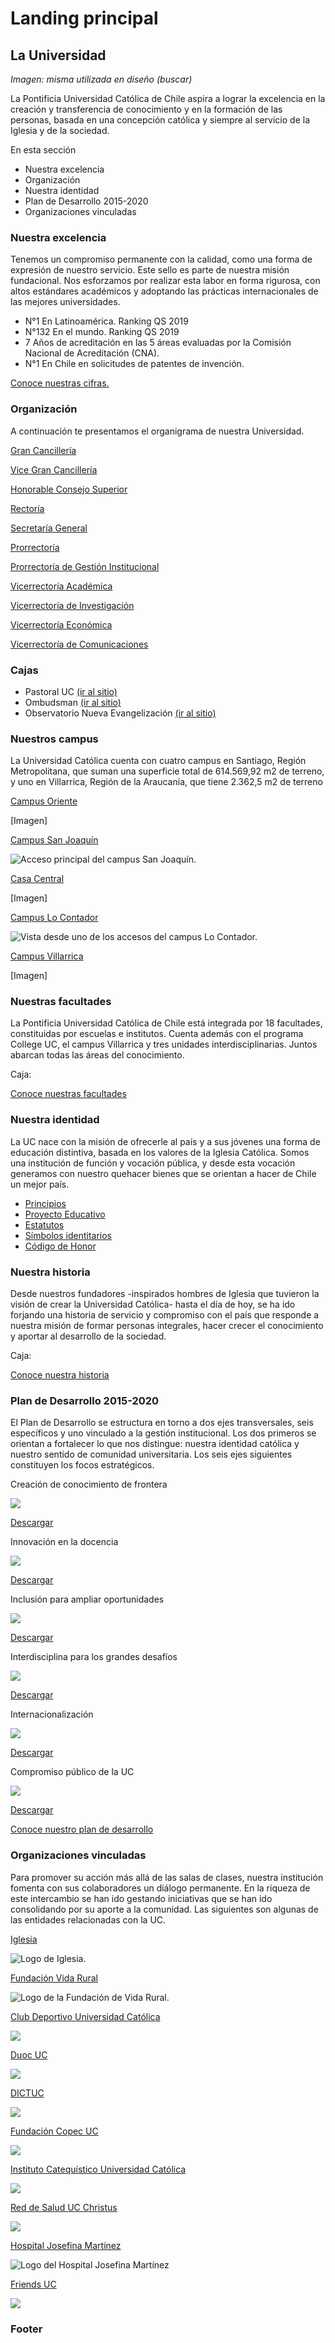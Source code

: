 # Landing principal

## La Universidad

_Imagen: misma utilizada en diseño \(buscar\)_

La Pontificia Universidad Católica de Chile aspira a lograr la excelencia en la creación y transferencia de conocimiento y en la formación de las personas, basada en una concepción católica y siempre al servicio de la Iglesia y de la sociedad.

En esta sección

* Nuestra excelencia
* Organización
* Nuestra identidad
* Plan de Desarrollo 2015-2020
* Organizaciones vinculadas

### Nuestra excelencia

Tenemos un compromiso permanente con la calidad, como una forma de expresión de nuestro servicio. Este sello es parte de nuestra misión fundacional. Nos esforzamos por realizar esta labor en forma rigurosa, con altos estándares académicos y adoptando las prácticas internacionales de las mejores universidades.

* N°1 En Latinoamérica. Ranking QS 2019
* N°132 En el mundo. Ranking QS 2019
* 7 Años de acreditación en las 5 áreas evaluadas por la Comisión Nacional de Acreditación \(CNA\).
* N°1 En Chile en solicitudes de patentes de invención.

[Conoce nuestras cifras.](hechos-y-cifras.md)

### Organización

A continuación te presentamos el organigrama de nuestra Universidad.

[Gran Cancillería](organizacion/gran-cancilleria/)

[Vice Gran Cancillería](organizacion/vice-gran-cancilleria/)

[Honorable Consejo Superior](organizacion/honorable-consejo-superior.md)

[Rectoría](organizacion/rectoria/)

[Secretaría General](organizacion/secretaria-general/)

[Prorrectoría](organizacion/prorrectoria/)

[Prorrectoría de Gestión Institucional](organizacion/prorrectoria-de-gestion-institucional/)

[Vicerrectoría Académica](organizacion/vicerrectoria-academica/)

[Vicerrectoría de Investigación](organizacion/vicerrectoria-de-investigacion/)

[Vicerrectoría Económica](organizacion/vicerrectoria-economica/)

[Vicerrectoría de Comunicaciones](organizacion/vicerrectoria-de-comunicaciones/)

### Cajas

* Pastoral UC [\(ir al sitio\)](http://pastoral.uc.cl)
* Ombudsman [\(ir al sitio\)](http://ombudsman.uc.cl/)
* Observatorio Nueva Evangelización [\(ir al sitio\)](http://observatorionuevaevangelizacion.uc.cl/)

### Nuestros campus

La Universidad Católica cuenta con cuatro campus en Santiago, Región Metropolitana, que suman una superficie total de 614.569,92 m2 de terreno, y uno en Villarrica, Región de la Araucanía, que tiene 2.362,5 m2 de terreno

[Campus Oriente](campus/campus-oriente.md)

\[Imagen\]

[Campus San Joaquín](campus/campus-san-joaquin.md)

![Acceso principal del campus San Joaqu&#xED;n.](../.gitbook/assets/sanjoaquin4.JPG)

[Casa Central](campus/campus-casa-central.md)

\[Imagen\]

[Campus Lo Contador](campus/campus-lo-contador.md)

![Vista desde uno de los accesos del campus Lo Contador.](../.gitbook/assets/lo_contador_.jpg)

[Campus Villarrica](campus/campus-villarrica.md)

\[Imagen\]

### Nuestras facultades

La Pontificia Universidad Católica de Chile está integrada por 18 facultades, constituidas por escuelas e institutos. Cuenta además con el programa College UC, el campus Villarrica y tres unidades interdisciplinarias. Juntos abarcan todas las áreas del conocimiento.

Caja:

[Conoce nuestras facultades](../facultades-escuelas-e-institutos/listado-de-facultades.md)

### Nuestra identidad

La UC nace con la misión de ofrecerle al país y a sus jóvenes una forma de educación distintiva, basada en los valores de la Iglesia Católica. Somos una institución de función y vocación pública, y desde esta vocación generamos con nuestro quehacer bienes que se orientan a hacer de Chile un mejor país.

* [Principios](http://secretariageneral.uc.cl/documento/normas-generales/113-declaracion-de-principios/file)
* [Proyecto Educativo](http://admisionyregistros.uc.cl/alumnos/programas-estudio/proyecto-educativo-2)
* [Estatutos](http://secretariageneral.uc.cl/documento/normas-generales/111-estatutos-generales/file)
* [Símbolos identitarios](simbolos-identitarios.md)
* [Código de Honor](codigo-de-honor.md)

### Nuestra historia

Desde nuestros fundadores -inspirados hombres de Iglesia que tuvieron la visión de crear la Universidad Católica- hasta el día de hoy, se ha ido forjando una historia de servicio y compromiso con el país que responde a nuestra misión de formar personas integrales, hacer crecer el conocimiento y aportar al desarrollo de la sociedad.

Caja: 

[Conoce nuestra historia](historia.md)

### Plan de Desarrollo 2015-2020

El Plan de Desarrollo se estructura en torno a dos ejes transversales, seis específicos y uno vinculado a la gestión institucional. Los dos primeros se orientan a fortalecer lo que nos distingue: nuestra identidad católica y nuestro sentido de comunidad universitaria. Los seis ejes siguientes constituyen los focos estratégicos.

Creación de conocimiento de frontera

![](../.gitbook/assets/plan_desarrollo_conocimiento-frontera.jpg)

[Descargar](https://www.uc.cl/images/stories/Plan_de_desarrollo_2015_2020/Conocimiento_de_frontera.pdf)

Innovación en la docencia

![](../.gitbook/assets/plan_desarrollo_innovacion-docencia.jpg)

[Descargar](https://www.uc.cl/images/stories/Plan_de_desarrollo_2015_2020/Innovacion_docencia.pdf)

Inclusión para ampliar oportunidades

![](../.gitbook/assets/plan_desarrollo_inclusion.jpg)

[Descargar](https://www.uc.cl/images/stories/Plan_de_desarrollo_2015_2020/Interdisciplina.pdf)

Interdisciplina para los grandes desafíos

![](../.gitbook/assets/plan_desarrollo_interdisciplina.jpg)

[Descargar](https://www.uc.cl/images/stories/Plan_de_desarrollo_2015_2020/Interdisciplina.pdf)

Internacionalización 

![](../.gitbook/assets/internacionalizacion_provisoria_26706464628_be643a753e_o.jpg)

[Descargar](https://www.uc.cl/images/stories/Plan_de_desarrollo_2015_2020/Internacionalizacion.pdf)

Compromiso público de la UC

![](../.gitbook/assets/plan_desarrollo_compromiso-publico.jpg)

[Descargar](https://www.uc.cl/images/stories/Plan_de_desarrollo_2015_2020/Compromiso_publico.pdf)

[Conoce nuestro plan de desarrollo](plan-de-desarrollo.md)

### Organizaciones vinculadas

Para promover su acción más allá de las salas de clases, nuestra institución fomenta con sus colaboradores un diálogo permanente. En la riqueza de este intercambio se han ido gestando iniciativas que se han ido consolidando por su aporte a la comunidad. Las siguientes son algunas de las entidades relacionadas con la UC.

[Iglesia](http://www.iglesia.cl/)

![Logo de Iglesia.](../.gitbook/assets/logo_iglesia.jpg)

[Fundación Vida Rural](http://www.fvrpuc.cl/)

![Logo de la Fundaci&#xF3;n de Vida Rural.](../.gitbook/assets/fvr.jpg)

[Club Deportivo Universidad Católica](http://www.lacatolica.cl/)

![](../.gitbook/assets/bandera_cducch.png)

[Duoc UC](http://www.duoc.cl/inicio)

![](../.gitbook/assets/logo_duocuc.svg.png)

[DICTUC](https://www.dictuc.cl/)

![](../.gitbook/assets/dictuc_logo.png)

[Fundación Copec UC](http://www.fundcopec-uc.cl/)

![](../.gitbook/assets/fundacioncopecuc.png)

[Instituto Catequístico Universidad Católica](http://institutocatequistico.uc.cl/)

![](../.gitbook/assets/icuc.JPG)

[Red de Salud UC Christus](http://redsalud.uc.cl/ucchristus/)

![](../.gitbook/assets/ucchristus.png)

[Hospital Josefina Martínez](http://www.hospitaljosefinamartinez.cl/)

![Logo del Hospital Josefina Mart&#xED;nez](../.gitbook/assets/logo-hospitaljosefinamartinez.jpg)

[Friends UC](http://friends-uc.org/)

![](../.gitbook/assets/logo-friends.jpg)

### Footer







